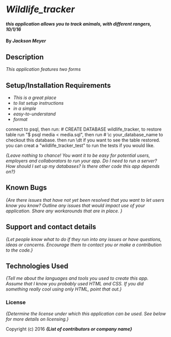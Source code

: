# _Wildlife_tracker_

#### _this application allows you to track animals, with different rangers, 10/1/16_

#### By _**Jackson Meyer**_

## Description

_This application features two forms_

## Setup/Installation Requirements

* _This is a great place_
* _to list setup instructions_
* _in a simple_
* _easy-to-understand_
* _format_

connect to psql, then run: # CREATE DATABASE wildlife_tracker, to restore table run "$ psql media < media.sql", then run  # \c your_database_name to checkout this database.  then run \dt if you want to see the table restored.  you can creat a "wildlife_tracker_test" to run the tests if you would like.

_{Leave nothing to chance! You want it to be easy for potential users, employers and collaborators to run your app. Do I need to run a server? How should I set up my databases? Is there other code this app depends on?}_

## Known Bugs

_{Are there issues that have not yet been resolved that you want to let users know you know?  Outline any issues that would impact use of your application.  Share any workarounds that are in place. }_

## Support and contact details

_{Let people know what to do if they run into any issues or have questions, ideas or concerns.  Encourage them to contact you or make a contribution to the code.}_

## Technologies Used

_{Tell me about the languages and tools you used to create this app. Assume that I know you probably used HTML and CSS. If you did something really cool using only HTML, point that out.}_

### License

*{Determine the license under which this application can be used.  See below for more details on licensing.}*

Copyright (c) 2016 **_{List of contributors or company name}_**
